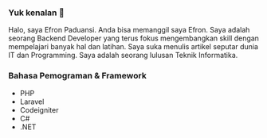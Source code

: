 ### Yuk kenalan 👋

Halo, saya Efron Paduansi. Anda bisa memanggil saya Efron. Saya adalah seorang Backend Developer yang terus fokus mengembangkan skill dengan mempelajari banyak hal dan latihan. Saya suka menulis artikel seputar dunia IT dan Programming. Saya adalah seorang lulusan Teknik Informatika.

### Bahasa Pemograman & Framework

- PHP
- Laravel
- Codeigniter
- C#
- .NET
